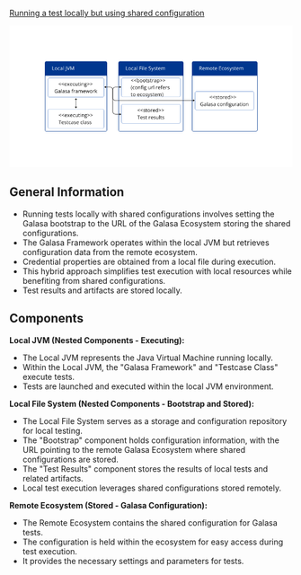 [Running a test locally but using shared configuration](https://galasa.dev/docs/writing-own-tests/running-test-modes)

![Run_test_shared_config](hybridrunmode.png)

## General Information
- Running tests locally with shared configurations involves setting the Galasa bootstrap to the URL of the Galasa Ecosystem storing the shared configurations.
- The Galasa Framework operates within the local JVM but retrieves configuration data from the remote ecosystem.
- Credential properties are obtained from a local file during execution.
- This hybrid approach simplifies test execution with local resources while benefiting from shared configurations.
- Test results and artifacts are stored locally.

## Components

**Local JVM (Nested Components - Executing):**
- The Local JVM represents the Java Virtual Machine running locally.
- Within the Local JVM, the "Galasa Framework" and "Testcase Class" execute tests.
- Tests are launched and executed within the local JVM environment.

**Local File System (Nested Components - Bootstrap and Stored):**
- The Local File System serves as a storage and configuration repository for local testing.
- The "Bootstrap" component holds configuration information, with the URL pointing to the remote Galasa Ecosystem where shared configurations are stored.
- The "Test Results" component stores the results of local tests and related artifacts.
- Local test execution leverages shared configurations stored remotely.

**Remote Ecosystem (Stored - Galasa Configuration):**
- The Remote Ecosystem contains the shared configuration for Galasa tests.
- The configuration is held within the ecosystem for easy access during test execution.
- It provides the necessary settings and parameters for tests.



